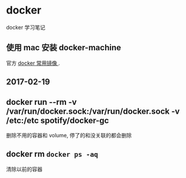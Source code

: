 # docker
docker 学习笔记


## 使用 mac 安装 docker-machine 

官方 [docker 常用镜像 ](https://hub.docker.com/_/mariadb/ "mariadb") .

## 2017-02-19

 
## docker run --rm -v /var/run/docker.sock:/var/run/docker.sock -v /etc:/etc spotify/docker-gc 
删除不用的容器和 volume, 停了的和没关联的都会删除

## docker rm `docker ps -aq` 
清除以前的容器
